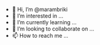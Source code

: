- 👋 Hi, I’m @marambriki
- 👀 I’m interested in ...
- 🌱 I’m currently learning ...
- 💞️ I’m looking to collaborate on ...
- 📫 How to reach me ...

<!---
marambriki/marambriki is a ✨ special ✨ repository because its `README.md` (this file) appears on your GitHub profile.
You can click the Preview link to take a look at your changes.
--->
